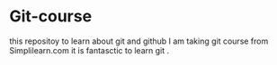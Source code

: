 # Git-course
this repositoy to learn about git and github
I am taking git course from Simplilearn.com
it is fantasctic to learn git .
